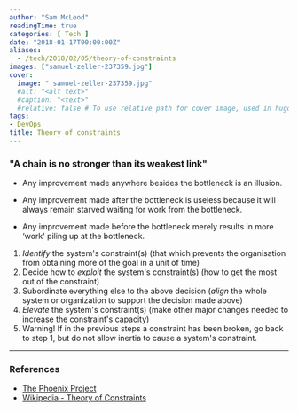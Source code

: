 ```yaml
---
author: "Sam McLeod"
readingTime: true
categories: [ Tech ]
date: "2018-01-17T00:00:00Z"
aliases:
  - /tech/2018/02/05/theory-of-constraints
images: ["samuel-zeller-237359.jpg"]
cover:
  image: " samuel-zeller-237359.jpg"
  #alt: "<alt text>"
  #caption: "<text>"
  #relative: false # To use relative path for cover image, used in hugo Page-bundles
tags:
- DevOps
title: Theory of constraints
---
```


### "A chain is no stronger than its weakest link"

- Any improvement made anywhere besides the bottleneck is an illusion.

- Any improvement made after the bottleneck is useless because it will always remain starved waiting for work from the bottleneck.

- Any improvement made before the bottleneck merely results in more ‘work' piling up at the bottleneck.

1. _Identify_ the system's constraint(s) (that which prevents the organisation from obtaining more of the goal in a unit of time)
2. Decide how to _exploit_ the system's constraint(s) (how to get the most out of the constraint)
3. Subordinate everything else to the above decision (_align_ the whole system or organization to support the decision made above)
4. _Elevate_ the system's constraint(s) (make other major changes needed to increase the constraint's capacity)
5. Warning! If in the previous steps a constraint has been broken, go back to step 1, but do not allow inertia to cause a system's constraint.

---

### References

- [The Phoenix Project](http://www.amazon.com/The-Phoenix-Project-Helping-Business/dp/0988262592)
- [Wikipedia - Theory of Constraints](http://en.wikipedia.org/wiki/Theory_of_constraints)
